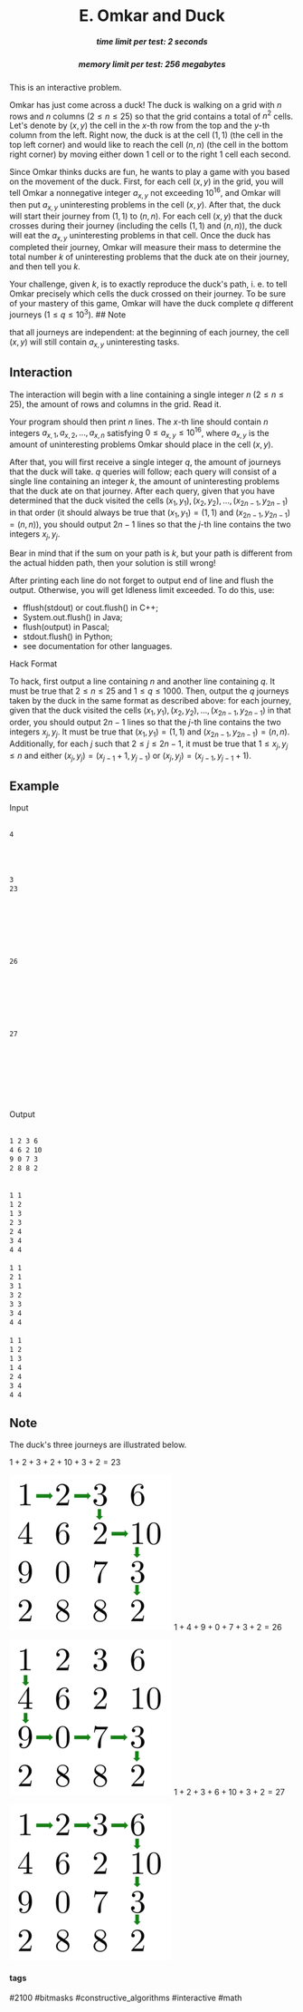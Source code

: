 <h1 style='text-align: center;'> E. Omkar and Duck</h1>

<h5 style='text-align: center;'>time limit per test: 2 seconds</h5>
<h5 style='text-align: center;'>memory limit per test: 256 megabytes</h5>

This is an interactive problem.

Omkar has just come across a duck! The duck is walking on a grid with $n$ rows and $n$ columns ($2 \leq n \leq 25$) so that the grid contains a total of $n^2$ cells. Let's denote by $(x, y)$ the cell in the $x$-th row from the top and the $y$-th column from the left. Right now, the duck is at the cell $(1, 1)$ (the cell in the top left corner) and would like to reach the cell $(n, n)$ (the cell in the bottom right corner) by moving either down $1$ cell or to the right $1$ cell each second.

Since Omkar thinks ducks are fun, he wants to play a game with you based on the movement of the duck. First, for each cell $(x, y)$ in the grid, you will tell Omkar a nonnegative integer $a_{x,y}$ not exceeding $10^{16}$, and Omkar will then put $a_{x,y}$ uninteresting problems in the cell $(x, y)$. After that, the duck will start their journey from $(1, 1)$ to $(n, n)$. For each cell $(x, y)$ that the duck crosses during their journey (including the cells $(1, 1)$ and $(n, n)$), the duck will eat the $a_{x,y}$ uninteresting problems in that cell. Once the duck has completed their journey, Omkar will measure their mass to determine the total number $k$ of uninteresting problems that the duck ate on their journey, and then tell you $k$.

Your challenge, given $k$, is to exactly reproduce the duck's path, i. e. to tell Omkar precisely which cells the duck crossed on their journey. To be sure of your mastery of this game, Omkar will have the duck complete $q$ different journeys ($1 \leq q \leq 10^3$). ## Note

 that all journeys are independent: at the beginning of each journey, the cell $(x, y)$ will still contain $a_{x,y}$ uninteresting tasks.

## Interaction

The interaction will begin with a line containing a single integer $n$ ($2 \leq n \leq 25$), the amount of rows and columns in the grid. Read it.

Your program should then print $n$ lines. The $x$-th line should contain $n$ integers $a_{x,1}, a_{x,2}, \dotsc, a_{x,n}$ satisfying $0 \leq a_{x,y} \leq 10^{16}$, where $a_{x,y}$ is the amount of uninteresting problems Omkar should place in the cell $(x, y)$.

After that, you will first receive a single integer $q$, the amount of journeys that the duck will take. $q$ queries will follow; each query will consist of a single line containing an integer $k$, the amount of uninteresting problems that the duck ate on that journey. After each query, given that you have determined that the duck visited the cells $(x_1, y_1), (x_2, y_2), \dotsc, (x_{2n - 1}, y_{2n - 1})$ in that order (it should always be true that $(x_1, y_1) = (1, 1)$ and $(x_{2n - 1}, y_{2n - 1}) = (n, n)$), you should output $2n - 1$ lines so that the $j$-th line contains the two integers $x_j, y_j$.

Bear in mind that if the sum on your path is $k$, but your path is different from the actual hidden path, then your solution is still wrong!

After printing each line do not forget to output end of line and flush the output. Otherwise, you will get Idleness limit exceeded. To do this, use:

* fflush(stdout) or cout.flush() in C++;
* System.out.flush() in Java;
* flush(output) in Pascal;
* stdout.flush() in Python;
* see documentation for other languages.

Hack Format

To hack, first output a line containing $n$ and another line containing $q$. It must be true that $2 \leq n \leq 25$ and $1 \leq q \leq 1000$. Then, output the $q$ journeys taken by the duck in the same format as described above: for each journey, given that the duck visited the cells $(x_1, y_1), (x_2, y_2), \dotsc, (x_{2n - 1}, y_{2n - 1})$ in that order, you should output $2n - 1$ lines so that the $j$-th line contains the two integers $x_j, y_j$. It must be true that $(x_1, y_1) = (1, 1)$ and $(x_{2n - 1}, y_{2n - 1}) = (n, n)$. Additionally, for each $j$ such that $2 \leq j \leq 2n - 1$, it must be true that $1 \leq x_j, y_j \leq n$ and either $(x_j, y_j) = (x_{j - 1} + 1, y_{j - 1})$ or $(x_j, y_j) = (x_{j - 1}, y_{j - 1} + 1)$.

## Example

Input
```

4




3
23







26







27








```
Output
```

1 2 3 6
4 6 2 10
9 0 7 3
2 8 8 2


1 1
1 2
1 3
2 3
2 4
3 4
4 4

1 1
2 1
3 1
3 2
3 3
3 4
4 4

1 1
1 2
1 3
1 4
2 4
3 4
4 4

```
## Note

The duck's three journeys are illustrated below.

$1 + 2 + 3 + 2 + 10 + 3 + 2 = 23$ 

 ![](images/b745a4f5aa30fb781c4a61766f88e497e7ba5e41.png) $1 + 4 + 9 + 0 + 7 + 3 + 2 = 26$ 

 ![](images/51a62c32428b2281b9792c5262ea1a32cf485943.png) $1 + 2 + 3 + 6 + 10 + 3 + 2 = 27$ 

 ![](images/886765d811ec84faf5ba21a905186a032de79b63.png) 

#### tags 

#2100 #bitmasks #constructive_algorithms #interactive #math 